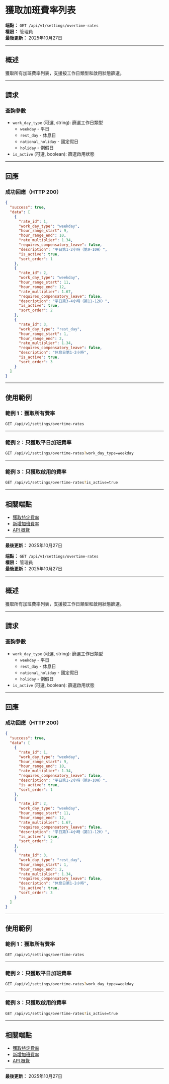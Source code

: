 # 獲取加班費率列表

**端點：** `GET /api/v1/settings/overtime-rates`  
**權限：** 管理員  
**最後更新：** 2025年10月27日

---

## 概述

獲取所有加班費率列表，支援按工作日類型和啟用狀態篩選。

---

## 請求

### 查詢參數

- `work_day_type` (可選, string): 篩選工作日類型
  - `weekday` - 平日
  - `rest_day` - 休息日
  - `national_holiday` - 國定假日
  - `holiday` - 例假日
- `is_active` (可選, boolean): 篩選啟用狀態

---

## 回應

### 成功回應（HTTP 200）

```json
{
  "success": true,
  "data": [
    {
      "rate_id": 1,
      "work_day_type": "weekday",
      "hour_range_start": 9,
      "hour_range_end": 10,
      "rate_multiplier": 1.34,
      "requires_compensatory_leave": false,
      "description": "平日第1-2小時（第9-10H）",
      "is_active": true,
      "sort_order": 1
    },
    {
      "rate_id": 2,
      "work_day_type": "weekday",
      "hour_range_start": 11,
      "hour_range_end": 12,
      "rate_multiplier": 1.67,
      "requires_compensatory_leave": false,
      "description": "平日第3-4小時（第11-12H）",
      "is_active": true,
      "sort_order": 2
    },
    {
      "rate_id": 3,
      "work_day_type": "rest_day",
      "hour_range_start": 1,
      "hour_range_end": 2,
      "rate_multiplier": 1.34,
      "requires_compensatory_leave": false,
      "description": "休息日第1-2小時",
      "is_active": true,
      "sort_order": 3
    }
  ]
}
```

---

## 使用範例

### 範例 1：獲取所有費率

```bash
GET /api/v1/settings/overtime-rates
```

---

### 範例 2：只獲取平日加班費率

```bash
GET /api/v1/settings/overtime-rates?work_day_type=weekday
```

---

### 範例 3：只獲取啟用的費率

```bash
GET /api/v1/settings/overtime-rates?is_active=true
```

---

## 相關端點

- [獲取特定費率](./獲取特定費率.md)
- [新增加班費率](./新增加班費率.md)
- [API 概覽](./_概覽.md)

---

**最後更新：** 2025年10月27日



**端點：** `GET /api/v1/settings/overtime-rates`  
**權限：** 管理員  
**最後更新：** 2025年10月27日

---

## 概述

獲取所有加班費率列表，支援按工作日類型和啟用狀態篩選。

---

## 請求

### 查詢參數

- `work_day_type` (可選, string): 篩選工作日類型
  - `weekday` - 平日
  - `rest_day` - 休息日
  - `national_holiday` - 國定假日
  - `holiday` - 例假日
- `is_active` (可選, boolean): 篩選啟用狀態

---

## 回應

### 成功回應（HTTP 200）

```json
{
  "success": true,
  "data": [
    {
      "rate_id": 1,
      "work_day_type": "weekday",
      "hour_range_start": 9,
      "hour_range_end": 10,
      "rate_multiplier": 1.34,
      "requires_compensatory_leave": false,
      "description": "平日第1-2小時（第9-10H）",
      "is_active": true,
      "sort_order": 1
    },
    {
      "rate_id": 2,
      "work_day_type": "weekday",
      "hour_range_start": 11,
      "hour_range_end": 12,
      "rate_multiplier": 1.67,
      "requires_compensatory_leave": false,
      "description": "平日第3-4小時（第11-12H）",
      "is_active": true,
      "sort_order": 2
    },
    {
      "rate_id": 3,
      "work_day_type": "rest_day",
      "hour_range_start": 1,
      "hour_range_end": 2,
      "rate_multiplier": 1.34,
      "requires_compensatory_leave": false,
      "description": "休息日第1-2小時",
      "is_active": true,
      "sort_order": 3
    }
  ]
}
```

---

## 使用範例

### 範例 1：獲取所有費率

```bash
GET /api/v1/settings/overtime-rates
```

---

### 範例 2：只獲取平日加班費率

```bash
GET /api/v1/settings/overtime-rates?work_day_type=weekday
```

---

### 範例 3：只獲取啟用的費率

```bash
GET /api/v1/settings/overtime-rates?is_active=true
```

---

## 相關端點

- [獲取特定費率](./獲取特定費率.md)
- [新增加班費率](./新增加班費率.md)
- [API 概覽](./_概覽.md)

---

**最後更新：** 2025年10月27日



